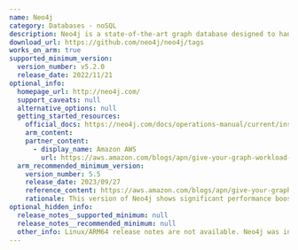 ```yaml
---
name: Neo4j
category: Databases - noSQL
description: Neo4j is a state-of-the-art graph database designed to handle data with complex interconnections unlike conventional databases it utilizes a graph-based approach where data is represented as nodes entities and edges connections.
download_url: https://github.com/neo4j/neo4j/tags
works_on_arm: true
supported_minimum_version:
  version_number: v5.2.0
  release_date: 2022/11/21
optional_info:
  homepage_url: http://neo4j.com/
  support_caveats: null
  alternative_options: null
  getting_started_resources:
    official_docs: https://neo4j.com/docs/operations-manual/current/installation/linux/
    arm_content:
    partner_content:
      - display_name: Amazon AWS
        url: https://aws.amazon.com/blogs/apn/give-your-graph-workload-a-cost-performance-boost-with-neo4j-and-aws-graviton/
  arm_recommended_minimum_version:
    version_number: 5.5
    release_date: 2023/09/27
    reference_content: https://aws.amazon.com/blogs/apn/give-your-graph-workload-a-cost-performance-boost-with-neo4j-and-aws-graviton/
    rationale: This version of Neo4j shows significant performance boost of 13-146% and Overall cost-performance boost of 32-189% on AWS Graviton 3 processors.
optional_hidden_info:
  release_notes__supported_minimum: null
  release_notes__recommended_minimum: null
  other_info: Linux/ARM64 release notes are not available. Neo4j was installed using the command "apt install neo4j".
---
```

